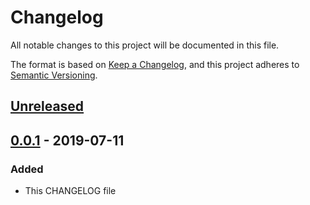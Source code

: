 # Changelog
All notable changes to this project will be documented in this file.

The format is based on [Keep a Changelog](https://keepachangelog.com/en/1.0.0/),
and this project adheres to [Semantic Versioning](https://semver.org/spec/v2.0.0.html).

## [Unreleased]

## [0.0.1] - 2019-07-11
### Added
- This CHANGELOG file

[Unreleased]: https://github.com/pcanham/terraform-module-aws-vpc/compare/v0.0.1...HEAD
[0.0.1]: https://github.com/pcanham/terraform-module-aws-vpc/releases/tag/v0.0.1
